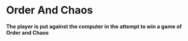 # Order And Chaos


**The player is put against the computer in the attempt to win a game of Order and Chaos**
